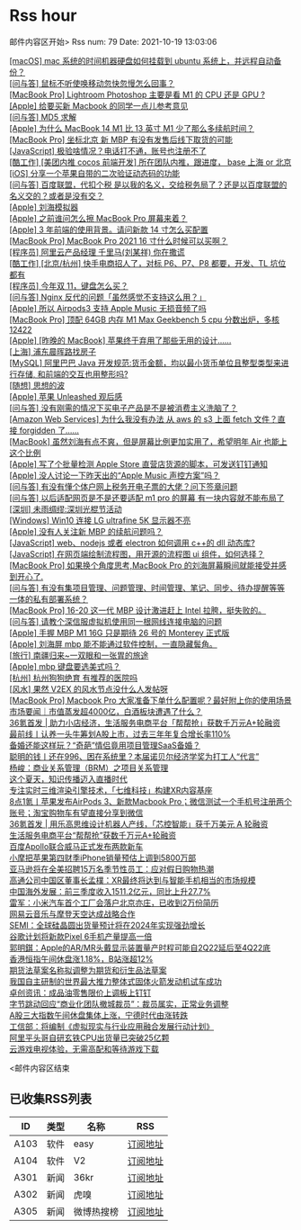 # Rss hour

邮件内容区开始>
Rss num: 79  Date: 2021-10-19 13:03:06 <br/>

<a href='https://www.v2ex.com/t/808844#reply0'>[macOS] mac 系统的时间机器硬盘如何挂载到 ubuntu 系统上，并远程自动备份？</a><br/>
<a href='https://www.v2ex.com/t/808843#reply0'>[问与答] 鼠标不听使唤移动忽快忽慢怎么回事？</a><br/>
<a href='https://www.v2ex.com/t/808842#reply1'>[MacBook Pro] Lightroom Photoshop 主要是看 M1 的 CPU 还是 GPU ?</a><br/>
<a href='https://www.v2ex.com/t/808841#reply0'>[Apple] 给要买新 Macbook 的同学一点儿参考意见</a><br/>
<a href='https://www.v2ex.com/t/808840#reply0'>[问与答] MD5 求解</a><br/>
<a href='https://www.v2ex.com/t/808839#reply1'>[Apple] 为什么 MacBook 14 M1 比 13 英寸 M1 少了那么多续航时间？</a><br/>
<a href='https://www.v2ex.com/t/808838#reply1'>[MacBook Pro] 坐标北京 新 MBP 有没有发售后线下取货的可能</a><br/>
<a href='https://www.v2ex.com/t/808837#reply1'>[JavaScript] 极验啥情况？电话打不通，账号也注册不了</a><br/>
<a href='https://www.v2ex.com/t/808835#reply1'>[酷工作] [美团内推 cocos 前端开发] 所在团队内推，跟进度， base 上海 or 北京</a><br/>
<a href='https://www.v2ex.com/t/808832#reply2'>[iOS] 分享一个苹果自带的二次验证动态码的功能</a><br/>
<a href='https://www.v2ex.com/t/808831#reply2'>[问与答] 百度联盟，代扣个税 是以我的名义，交给税务局了？还是以百度联盟的名义交的？或者是没有交？</a><br/>
<a href='https://www.v2ex.com/t/808830#reply6'>[Apple] 刘海模拟器</a><br/>
<a href='https://www.v2ex.com/t/808829#reply1'>[Apple] 之前谁问怎么擦 MacBook Pro 屏幕来着？</a><br/>
<a href='https://www.v2ex.com/t/808827#reply0'>[Apple] 3 年前端的使用背景。请问新款 14 寸怎么买配置</a><br/>
<a href='https://www.v2ex.com/t/808825#reply0'>[MacBook Pro] MacBook Pro 2021 16 寸什么时候可以买啊？</a><br/>
<a href='https://www.v2ex.com/t/808824#reply1'>[程序员] 阿里云产品经理 千里马(刘某祥) 你在撒谎</a><br/>
<a href='https://www.v2ex.com/t/808823#reply0'>[酷工作] [北京/杭州] 快手电商招人了，对标 P6、P7、P8 都要，开发、TL 坑位都有</a><br/>
<a href='https://www.v2ex.com/t/808821#reply0'>[程序员] 今年双 11，键盘怎么买？</a><br/>
<a href='https://www.v2ex.com/t/808818#reply0'>[问与答] Nginx 反代的问题「虽然感觉不支持这么用？」</a><br/>
<a href='https://www.v2ex.com/t/808817#reply7'>[Apple] 所以 Airpods3 支持 Apple Music 无损音频了吗</a><br/>
<a href='https://www.v2ex.com/t/808816#reply8'>[MacBook Pro] 顶配 64GB 内存 M1 Max Geekbench 5 cpu 分数出炉，多核 12422</a><br/>
<a href='https://www.v2ex.com/t/808815#reply23'>[Apple] [昨晚的 MacBook] 苹果终于弃用了那些无用的设计......</a><br/>
<a href='https://www.v2ex.com/t/808814#reply0'>[上海] 浦东晨晖路找房子</a><br/>
<a href='https://www.v2ex.com/t/808813#reply10'>[MySQL] 阿里巴巴 Java 开发规范:货币金额，均以最小货币单位且整型类型来进行存储, 和前端的交互也用整形吗?</a><br/>
<a href='https://www.v2ex.com/t/808812#reply1'>[随想] 思想的波</a><br/>
<a href='https://www.v2ex.com/t/808810#reply24'>[Apple] 苹果 Unleashed 观后感</a><br/>
<a href='https://www.v2ex.com/t/808809#reply14'>[问与答] 没有刚需的情况下买电子产品是不是被消费主义洗脑了？</a><br/>
<a href='https://www.v2ex.com/t/808808#reply3'>[Amazon Web Services] 为什么我没有办法 从 aws 的 s3 上面 fetch 文件？直接 forgidden 了......</a><br/>
<a href='https://www.v2ex.com/t/808807#reply1'>[MacBook] 虽然刘海有点不爽，但是屏幕比例更加实用了，希望明年 Air 也能上这个比例</a><br/>
<a href='https://www.v2ex.com/t/808806#reply12'>[Apple] 写了个批量检测 Apple Store 直营店货源的脚本，可发送钉钉通知</a><br/>
<a href='https://www.v2ex.com/t/808805#reply10'>[Apple] 没人讨论一下昨天出的“Apple Music 声控方案”吗？</a><br/>
<a href='https://www.v2ex.com/t/808803#reply12'>[问与答] 有没有懂个体户网上税务开电子票的大佬？问下签章问题</a><br/>
<a href='https://www.v2ex.com/t/808802#reply7'>[问与答] 以后适配网页是不是还要适配 m1 pro 的屏幕 有一块内容就不能布局了</a><br/>
<a href='https://www.v2ex.com/t/808801#reply1'>[深圳] 未雨绸缪:深圳光棍节活动</a><br/>
<a href='https://www.v2ex.com/t/808800#reply3'>[Windows] Win10 连接 LG ultrafine 5K 显示器不亮</a><br/>
<a href='https://www.v2ex.com/t/808796#reply5'>[Apple] 没有人关注新 MBP 的续航问题吗？</a><br/>
<a href='https://www.v2ex.com/t/808795#reply5'>[JavaScript] web、nodejs 或者 electron 如何调用 c++的 dll 动态库?</a><br/>
<a href='https://www.v2ex.com/t/808794#reply1'>[JavaScript] 在网页端绘制流程图，用开源的流程图 ui 组件，如何选择？</a><br/>
<a href='https://www.v2ex.com/t/808793#reply20'>[MacBook Pro] 如果换个角度思考,MacBook Pro 的刘海屏幕瞬间就能接受并感到开心了.</a><br/>
<a href='https://www.v2ex.com/t/808791#reply5'>[问与答] 有没有集项目管理、问题管理、时间管理、笔记、同步、待办提醒等等一体的私有部署系统？</a><br/>
<a href='https://www.v2ex.com/t/808790#reply5'>[MacBook Pro] 16-20 这一代 MBP 设计激进赶上 Intel 拉胯，挺失败的。</a><br/>
<a href='https://www.v2ex.com/t/808787#reply0'>[问与答] 请教个深信服虚拟机使用同一根网线连接电脑的问题</a><br/>
<a href='https://www.v2ex.com/t/808786#reply6'>[Apple] 手握 MBP M1 16G 只是期待 26 号的 Monterey 正式版</a><br/>
<a href='https://www.v2ex.com/t/808782#reply5'>[Apple] 刘海屏 mbp 能不能通过软件控制，一直隐藏鬓角。</a><br/>
<a href='https://www.v2ex.com/t/808781#reply8'>[旅行] 南疆归来~一双眼和一张胃的旅途</a><br/>
<a href='https://www.v2ex.com/t/808780#reply0'>[Apple] mbp 键盘要选美式吗？</a><br/>
<a href='https://www.v2ex.com/t/808779#reply0'>[杭州] 杭州狗狗绝育 有推荐的医院吗</a><br/>
<a href='https://www.v2ex.com/t/808778#reply8'>[风水] 果然 V2EX 的风水节点没什么人发帖呀</a><br/>
<a href='https://www.v2ex.com/t/808777#reply37'>[MacBook Pro] Macbook Pro 大家准备下单什么配置呢？最好附上你的使用场景</a><br/>
<a href='https://36kr.com/p/1447472023038087'>市场要闻｜市值蒸发超4000亿，白酒板块遭遇了什么？</a><br/>
<a href='https://36kr.com/p/1445904021727365'>36氪首发 | 助力小店经济，生活服务电商平台「帮帮抢」获数千万元A+轮融资</a><br/>
<a href='https://36kr.com/p/1447301529331846'>最前线丨认养一头牛筹划A股上市，过去三年年复合增长率110%</a><br/>
<a href='https://36kr.com/p/1447397703444361'>备婚还能这样玩？“奇葩”情侣竟用项目管理SaaS备婚？</a><br/>
<a href='https://36kr.com/p/1446217985435782'>聪明的钱丨还在996、困在系统里？本届诺贝尔经济学奖为打工人“代言”</a><br/>
<a href='https://36kr.com/p/1447368194107264'>杨峻：商业关系管理（BRM）之项目关系管理</a><br/>
<a href='https://36kr.com/p/1447338083608709'>这个夏天，知识传播迈入直播时代</a><br/>
<a href='https://36kr.com/p/1444802856757379'>专注实时三维渲染引擎技术，「七维科技」构建XR内容基座</a><br/>
<a href='https://36kr.com/p/1447210607519873'>8点1氪丨苹果发布AirPods 3、新款Macbook Pro；微信测试一个手机号注册两个账号；淘宝购物车有望直接分享到微信</a><br/>
<a href='https://36kr.com/p/1439459542761093'>36氪首发 | 用乐高思维设计机器人产线，「芯控智能」获千万美元 A 轮融资</a><br/>
<a href='https://36kr.com/newsflashes/1447482817816704'>生活服务电商平台“帮帮抢”获数千万元A+轮融资</a><br/>
<a href='https://36kr.com/newsflashes/1447479717881732'>百度Apollo联合威马正式发布两款新车</a><br/>
<a href='https://36kr.com/newsflashes/1447466466650249'>小摩把苹果第四财季iPhone销量预估上调到5800万部</a><br/>
<a href='https://36kr.com/newsflashes/1447461067892868'>亚马逊将在全美招聘15万名季节性员工：应对假日购物热潮</a><br/>
<a href='https://36kr.com/newsflashes/1447456417212547'>高通公司中国区董事长孟樸：XR最终将达到与智能手机相当的市场规模</a><br/>
<a href='https://36kr.com/newsflashes/1447454963705985'>中国海外发展：前三季度收入1511.2亿元，同比上升27.7%</a><br/>
<a href='https://36kr.com/newsflashes/1447451837704321'>雷军：小米汽车首个工厂会落户北京亦庄，已收到2万份简历</a><br/>
<a href='https://36kr.com/newsflashes/1447448233944965'>网易云音乐与摩登天空达成战略合作</a><br/>
<a href='https://36kr.com/newsflashes/1447446939117448'>SEMI：全球硅晶圆出货量预计将在2024年实现强劲增长</a><br/>
<a href='https://36kr.com/newsflashes/1447439881185417'>谷歌计划将新款Pixel 6手机产量提高一倍</a><br/>
<a href='https://36kr.com/newsflashes/1447434320767108'>郭明錤：Apple的AR/MR头戴显示装置量产时程可能自2Q22延后至4Q22底</a><br/>
<a href='https://36kr.com/newsflashes/1447429645051780'>香港恒指午间休盘涨1.18%，B站涨超12%</a><br/>
<a href='https://36kr.com/newsflashes/1447418645211011'>期货法草案名称拟调整为期货和衍生品法草案</a><br/>
<a href='https://36kr.com/newsflashes/1447417854699399'>我国自主研制的世界最大推力整体式固体火箭发动机试车成功</a><br/>
<a href='https://36kr.com/newsflashes/1447415886686083'>卓创资讯：成品油零售限价上调板上钉钉</a><br/>
<a href='https://36kr.com/newsflashes/1447414886836356'>字节跳动回应“商业化团队撤城裁员”：裁员属实，正常业务调整</a><br/>
<a href='https://36kr.com/newsflashes/1447401715083145'>A股三大指数午间休盘集体上涨，宁德时代由涨转跌</a><br/>
<a href='https://36kr.com/newsflashes/1447393672013700'>工信部：将编制《虚拟现实与行业应用融合发展行动计划》</a><br/>
<a href='https://36kr.com/newsflashes/1447383879903109'>阿里平头哥自研玄铁CPU出货量已突破25亿颗</a><br/>
<a href='http://www.huxiu.com/article/464741.html?f=wangzhan'>云游戏电视体验，无需高配和等待游戏下载</a><br/>


<邮件内容区结束

## 已收集RSS列表

| ID | 类型 | 名称  | RSS  |
| -- | -- | -- | -- | 
| A103  | 软件 | easy | [订阅地址](http://rsshub.v2fy.com:1200/weibo/user/1088413295) |
| A104  | 软件 | V2  | [订阅地址](http://www.v2ex.com/index.xml) |
| A301  | 新闻 | 36kr | [订阅地址](https://www.36kr.com/feed) |
| A302  | 新闻 | 虎嗅 | [订阅地址](https://www.huxiu.com/rss/0.xml) |
| A305  | 新闻 | 微博热搜榜 | [订阅地址](https://rsshub.app/weibo/search/hot) |
